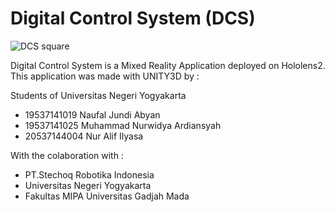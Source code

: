 # Digital Control System (DCS)
![DCS square](https://user-images.githubusercontent.com/62097278/145768654-f60ab1bc-e338-4504-bf21-c43eca6af60f.png)

Digital Control System is a Mixed Reality Application deployed on Hololens2.
This application was made with UNITY3D by : 

Students of Universitas Negeri Yogyakarta 
- 19537141019 Naufal Jundi Abyan
- 19537141025 Muhammad Nurwidya Ardiansyah
- 20537144004 Nur Alif Ilyasa

With the colaboration with :
- PT.Stechoq Robotika Indonesia
- Universitas Negeri Yogyakarta
- Fakultas MIPA Universitas Gadjah Mada
